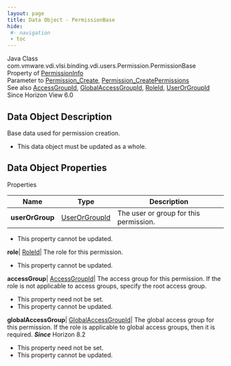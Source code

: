 ```yaml
---
layout: page
title: Data Object - PermissionBase
hide:
 #- navigation
 - toc
---
```






Java Class
    com.vmware.vdi.vlsi.binding.vdi.users.Permission.PermissionBase  
Property of
     [PermissionInfo](vdi.users.Permission.PermissionInfo.md#field_detail)  
Parameter to
     [Permission_Create](vdi.users.Permission.md#create), [Permission_CreatePermissions](vdi.users.Permission.md#createPermissions)  
See also
     [AccessGroupId](vdi.entity.AccessGroupId.md), [GlobalAccessGroupId](vdi.entity.GlobalAccessGroupId.md), [RoleId](vdi.entity.RoleId.md), [UserOrGroupId](vdi.entity.UserOrGroupId.md)  
Since 
    Horizon View 6.0

## Data Object Description 

Base data used for permission creation. 

  * This data object must be updated as a whole.



## Data Object Properties

Properties

Name |  Type |  Description   
---|---|---  
**userOrGroup**| [UserOrGroupId](vdi.entity.UserOrGroupId.md)|  The user or group for this permission.   


 * This property cannot be updated.

  
**role**| [RoleId](vdi.entity.RoleId.md)|  The role for this permission.   


 * This property cannot be updated.

  
**accessGroup**| [AccessGroupId](vdi.entity.AccessGroupId.md)|  The access group for this permission. If the role is not applicable to access groups, specify the root access group.   


 * This property need not be set.
 * This property cannot be updated.

  
**globalAccessGroup**| [GlobalAccessGroupId](vdi.entity.GlobalAccessGroupId.md)|  The global access group for this permission. If the role is applicable to global access groups, then it is required.  **_Since_** Horizon 8.2  


 * This property need not be set.
 * This property cannot be updated.

  
  
  
   
  
  

